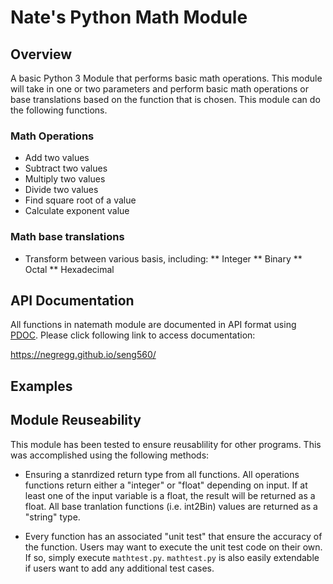 # Nate's Python Math Module

## Overview

A basic Python 3 Module that performs basic math operations.  This module 
will take in one or two parameters and perform basic math operations or 
base translations based  on the function that is chosen.  This module can
do the following functions.

### Math Operations
* Add two values
* Subtract two values
* Multiply two values
* Divide two values
* Find square root of a value
* Calculate exponent value

### Math base translations
* Transform between various basis, including:
** Integer
** Binary
** Octal
** Hexadecimal

## API Documentation

All functions in natemath module are documented in API format using 
[PDOC](https://pdoc3.github.io/pdoc/).  Please click following link to access
documentation:

https://negregg.github.io/seng560/

## Examples


## Module Reuseability
This module has been tested to ensure reusablility for other programs.  This 
was accomplished using the following methods:

* Ensuring a stanrdized return type from all functions.  All operations
functions return either a "integer" or "float" depending on input.  If at least
one of the input variable is a float, the result will be returned as a float. 
All base tranlation functions (i.e. int2Bin) values are returned as a "string"
type.

* Every function has an associated "unit test" that ensure the accuracy of 
the function.  Users may want to execute the unit test code on their own.  If so,
simply execute `mathtest.py`.  `mathtest.py` is also easily extendable if users
want to add any additional test cases.

